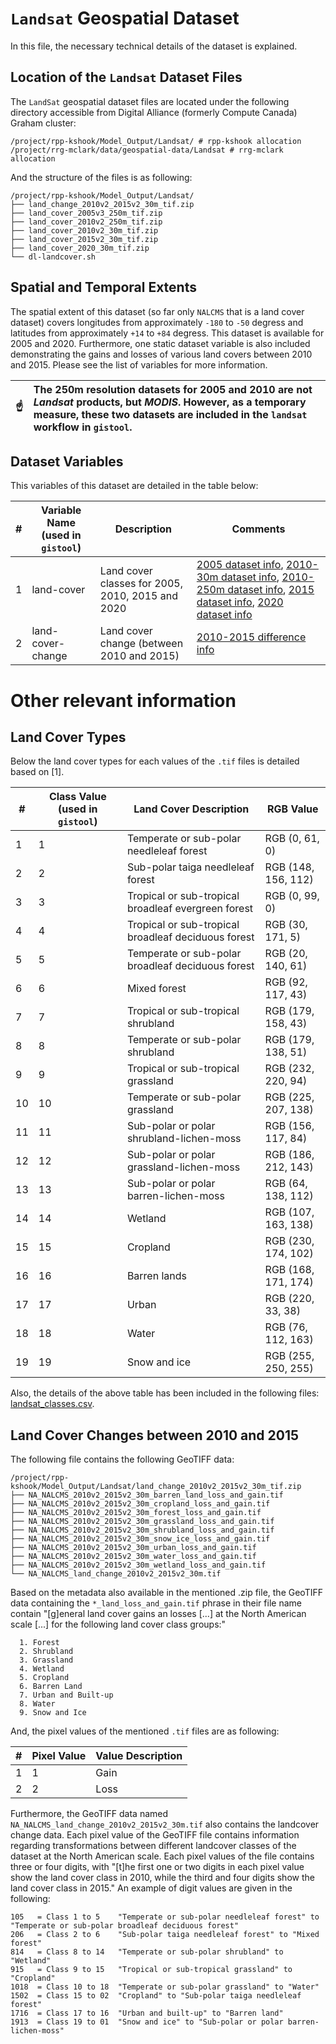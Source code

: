 # `Landsat` Geospatial Dataset
In this file, the necessary technical details of the dataset is explained.

## Location of the `Landsat` Dataset Files
The `LandSat` geospatial dataset files are located under the following directory accessible from Digital Alliance (formerly Compute Canada) Graham cluster:

```console
/project/rpp-kshook/Model_Output/Landsat/ # rpp-kshook allocation
/project/rrg-mclark/data/geospatial-data/Landsat # rrg-mclark allocation
```

And the structure of the files is as following:

```console
/project/rpp-kshook/Model_Output/Landsat/
├── land_change_2010v2_2015v2_30m_tif.zip
├── land_cover_2005v3_250m_tif.zip
├── land_cover_2010v2_250m_tif.zip
├── land_cover_2010v2_30m_tif.zip
├── land_cover_2015v2_30m_tif.zip
├── land_cover_2020_30m_tif.zip
└── dl-landcover.sh
```

## Spatial and Temporal Extents

The spatial extent of this dataset (so far only `NALCMS` that is a land cover dataset) covers longitudes from approximately `-180` to `-50` degress and latitudes from approximately `+14` to `+84` degress. This dataset is available for 2005 and 2020. Furthermore, one static dataset variable is also included demonstrating the gains and losses of various land covers between 2010 and 2015. Please see the list of variables for more information.

| :point_up:    | The 250m resolution datasets for 2005 and 2010 are not *Landsat* products, but *MODIS*. However, as a temporary measure, these two datasets are included in the `landsat` workflow in `gistool`.|
|---------------|:------------------------------------------------------------------------------------------------------------------------------------------------------------------------------------------------|

## Dataset Variables
This variables of this dataset are detailed in the table below:

|#	|Variable Name (used in `gistool`)	|Description					 |Comments	|
|-------|---------------------------------------|------------------------------------------------|---------------|
|1      |land-cover				|Land cover classes for 2005, 2010, 2015 and 2020|[2005 dataset info](http://www.cec.org/north-american-environmental-atlas/land-cover-2005-modis-250m/), [2010-30m dataset info](http://www.cec.org/north-american-environmental-atlas/land-cover-2010-landsat-30m/), [2010-250m dataset info](http://www.cec.org/north-american-environmental-atlas/land-cover-2010-modis-250m/), [2015 dataset info](http://www.cec.org/north-american-environmental-atlas/land-cover-30m-2015-landsat-and-rapideye/), [2020 dataset info](http://www.cec.org/north-american-environmental-atlas/land-cover-30m-2020/)|
|2	|land-cover-change			|Land cover change (between 2010 and 2015)	 |[2010-2015 difference info](http://www.cec.org/north-american-environmental-atlas/land-cover-change-30m-2010-2015-landsat/)|


# Other relevant information
## Land Cover Types
Below the land cover types for each values of the `.tif` files is detailed based on [1].

|#      |Class Value (used in `gistool`)	|Land Cover Description						|RGB Value		|
|-------|---------------------------------------|---------------------------------------------------------------|-----------------------|
|1	|1					|Temperate or sub-polar needleleaf forest			|RGB (0, 61, 0)		|
|2	|2					|Sub-polar taiga needleleaf forest				|RGB (148, 156, 112)	|
|3	|3					|Tropical or sub-tropical broadleaf evergreen forest		|RGB (0, 99, 0)		|
|4	|4					|Tropical or sub-tropical broadleaf deciduous forest		|RGB (30, 171, 5)	|
|5	|5					|Temperate or sub-polar broadleaf deciduous forest		|RGB (20, 140, 61)	|
|6	|6					|Mixed forest							|RGB (92, 117, 43)	|
|7	|7					|Tropical or sub-tropical shrubland				|RGB (179, 158, 43)	|
|8	|8					|Temperate or sub-polar shrubland				|RGB (179, 138, 51)	|
|9	|9					|Tropical or sub-tropical grassland				|RGB (232, 220, 94)	|
|10	|10					|Temperate or sub-polar grassland				|RGB (225, 207, 138)	|
|11	|11					|Sub-polar or polar shrubland-lichen-moss			|RGB (156, 117, 84)	|
|12	|12					|Sub-polar or polar grassland-lichen-moss			|RGB (186, 212, 143)	|
|13	|13					|Sub-polar or polar barren-lichen-moss				|RGB (64, 138, 112)	|
|14	|14					|Wetland							|RGB (107, 163, 138)	|
|15	|15					|Cropland							|RGB (230, 174, 102)	|
|16	|16					|Barren lands							|RGB (168, 171, 174)	|
|17	|17					|Urban								|RGB (220, 33, 38)	|
|18	|18					|Water								|RGB (76, 112, 163)	|
|19	|19					|Snow and ice							|RGB (255, 250, 255)	|

Also, the details of the above table has been included in the following files: [landsat_classes.csv](./landsat_classes.csv).

## Land Cover Changes between 2010 and 2015
The following file contains the following GeoTIFF data:
```console
/project/rpp-kshook/Model_Output/Landsat/land_change_2010v2_2015v2_30m_tif.zip
├── NA_NALCMS_2010v2_2015v2_30m_barren_land_loss_and_gain.tif
├── NA_NALCMS_2010v2_2015v2_30m_cropland_loss_and_gain.tif
├── NA_NALCMS_2010v2_2015v2_30m_forest_loss_and_gain.tif
├── NA_NALCMS_2010v2_2015v2_30m_grassland_loss_and_gain.tif
├── NA_NALCMS_2010v2_2015v2_30m_shrubland_loss_and_gain.tif
├── NA_NALCMS_2010v2_2015v2_30m_snow_ice_loss_and_gain.tif
├── NA_NALCMS_2010v2_2015v2_30m_urban_loss_and_gain.tif
├── NA_NALCMS_2010v2_2015v2_30m_water_loss_and_gain.tif
├── NA_NALCMS_2010v2_2015v2_30m_wetland_loss_and_gain.tif
└── NA_NALCMS_land_change_2010v2_2015v2_30m.tif
```

Based on the metadata also available in the mentioned .zip file, the GeoTIFF data containing the `*_land_loss_and_gain.tif` phrase in their file name contain "[g]eneral land cover gains an losses [...] at the North American scale [...] for the following land cover class groups:"
```
  1. Forest
  2. Shrubland
  3. Grassland
  4. Wetland
  5. Cropland
  6. Barren Land
  7. Urban and Built-up
  8. Water
  9. Snow and Ice   
```

And, the pixel values of the mentioned `.tif` files are as following:

|#	|Pixel Value |Value Description |
|-------|------------|------------------|
|1	|1	     |Gain	        |
|2	|2	     |Loss	        |

Furthermore, the GeoTIFF data named `NA_NALCMS_land_change_2010v2_2015v2_30m.tif` also contains the landcover change data. Each pixel value of the GeoTIFF file contains information regarding transformations between different landcover classes of the dataset at the North American scale. Each pixel values of the file contains three or four digits, with "[t]he first one or two digits in each pixel value show the land cover class in 2010, while the third and four digits show the land cover class in 2015." An example of digit values are given in the following:

```
105   = Class 1 to 5	"Temperate or sub-polar needleleaf forest" to "Temperate or sub-polar broadleaf deciduous forest"
206   = Class 2 to 6	"Sub-polar taiga needleleaf forest" to "Mixed forest"
814   = Class 8 to 14	"Temperate or sub-polar shrubland" to "Wetland"
915   = Class 9 to 15	"Tropical or sub-tropical grassland" to "Cropland"
1018  = Class 10 to 18	"Temperate or sub-polar grassland" to "Water"
1502  = Class 15 to 02	"Cropland" to "Sub-polar taiga needleleaf forest"
1716  = Class 17 to 16	"Urban and built-up" to "Barren land"
1913  = Class 19 to 01	"Snow and ice" to "Sub-polar or polar barren-lichen-moss"
```

